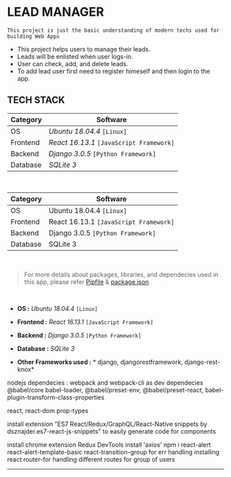 # LEAD MANAGER

`This project is just the basic understanding of modern techs used for building Web Apps`

* This project helps users to manage their leads.
* Leads will be enlisted when user logs-in.
* User can check, add, and delete leads.
* To add lead user first need to register himeself and then login to the app.

## TECH STACK

| Category | Software |
| -------- | ---------|
| OS | *Ubuntu 18.04.4* `[Linux]` |
| Frontend | *React 16.13.1* `[JavaScript Framework]` |
| Backend | *Django 3.0.5* `[Python Framework]` |
| Database | *SQLite 3* |

<br>

| Category | Software |
| -------- | ---------|
| OS | Ubuntu 18.04.4   `[Linux]` |
| Frontend | React 16.13.1 `[JavaScript Framework]` |
| Backend | Django 3.0.5 `[Python Framework]` |
| Database | SQLite 3 |

<br>

> For more details about packages, libraries, and dependecies used in this app, please refer [Pipfile](https://github.com/cod-lab/django-react-redux_projects/blob/master/1_lead-manager/Pipfile) & [package.json](https://github.com/cod-lab/django-react-redux_projects/blob/master/1_lead-manager/package.json)

<br>

* **OS :** *Ubuntu 18.04.4* `[Linux]`
* **Frontend :** *React 16.13.1* `[JavaScript Framework]`
* **Backend :** *Django 3.0.5* `[Python Framework]`
* **Database :** *SQLite 3*


* **Other Frameworks used :** *
    django, djangorestframework, django-rest-knox*

nodejs
dependecies : webpack and webpack-cli as dev dependecies
                @babel/core babel-loader, @babel/preset-env, @babel/preset-react, babel-plugin-transform-class-properties

react, react-dom prop-types

install extension "ES7 React/Redux/GraphQL/React-Native snippets by dsznajder.es7-react-js-snippets" to easily generate code for components

install chrome extension Redux DevTools
install 'axios'
npm i react-alert react-alert-template-basic react-transition-group for err handling
installing react router-for handling different routes for group of users

---
